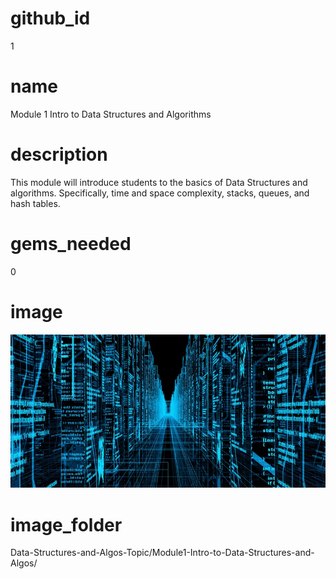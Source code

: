 # github_id
1

# name
Module 1 Intro to Data Structures and Algorithms 

# description
This module will introduce students to the basics of Data Structures and algorithms. Specifically, time and space complexity, stacks, queues, and hash tables. 

# gems_needed
0

# image
<img src="images/DataStructures.jpg">

# image_folder
Data-Structures-and-Algos-Topic/Module1-Intro-to-Data-Structures-and-Algos/
